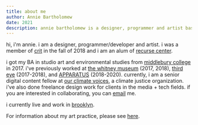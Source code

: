 ```yaml
---
title: about me
author: Annie Bartholomew
date: 2021
description: annie bartholomew is a designer, programmer and artist based in new york city. her work experience includes time at the whitney museum, third eye (an arts communications and public relations firm in nyc), and APPARATUS. she received her BA from middlebury college and is an alum of recurse center and crit.nyc.
---
```



hi, i'm annie. i am a designer, programmer/developer and artist. i was a member of [crit](https://www.crit.nyc/) in the fall of 2018 and i am an alum of [recurse center](https://www.recurse.com/about).

i got my BA in studio art and environmental studies from [middlebury college](http://www.middlebury.edu/#story645114) in 2017. i've previously worked at [the whitney museum](https://whitney.org/) (2017, 2018), [third eye](https://www.hellothirdeye.com/) (2017-2018), and [APPARATUS](https://apparatusstudio.com/) (2018-2020). currently, i am a senior digital content fellow at [our climate voices](https://www.ourclimatevoices.org/), a climate justice organization. i've also done freelance design work for clients in the media + tech fields. if you are interested in collaborating, you can [email](mailto:anniebartholomew@gmail.com) me. 

i currently live and work in [brooklyn](https://open.spotify.com/track/5qxChyzKLEyoPJ5qGrdurN?si=tN_mafSVRZOQXsEkyOpynw).


For information about my art practice, please see [here](other.html). 


